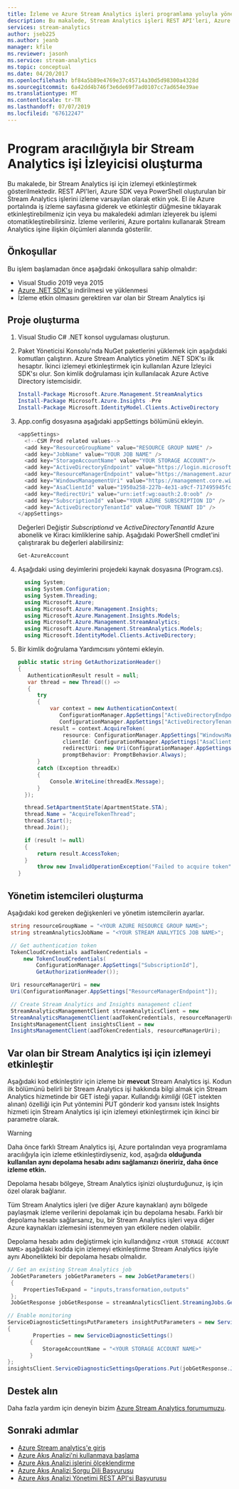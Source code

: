 ```yaml
---
title: İzleme ve Azure Stream Analytics işleri programlama yoluyla yönetme
description: Bu makalede, Stream Analytics işleri REST API'leri, Azure SDK veya PowerShell oluşturulan program aracılığıyla izlemek açıklar.
services: stream-analytics
author: jseb225
ms.author: jeanb
manager: kfile
ms.reviewer: jasonh
ms.service: stream-analytics
ms.topic: conceptual
ms.date: 04/20/2017
ms.openlocfilehash: bf84a5b89e4769e37c45714a30d5d98300a4328d
ms.sourcegitcommit: 6a42dd4b746f3e6de69f7ad0107cc7ad654e39ae
ms.translationtype: MT
ms.contentlocale: tr-TR
ms.lasthandoff: 07/07/2019
ms.locfileid: "67612247"
---
```

# <a name="programmatically-create-a-stream-analytics-job-monitor"></a>Program aracılığıyla bir Stream Analytics işi İzleyicisi oluşturma

Bu makalede, bir Stream Analytics işi için izlemeyi etkinleştirmek gösterilmektedir. REST API'leri, Azure SDK veya PowerShell oluşturulan bir Stream Analytics işlerini izleme varsayılan olarak etkin yok. El ile Azure portalında iş izleme sayfasına giderek ve etkinleştir düğmesine tıklayarak etkinleştirebilmeniz için veya bu makaledeki adımları izleyerek bu işlemi otomatikleştirebilirsiniz. İzleme verilerini, Azure portalını kullanarak Stream Analytics işine ilişkin ölçümleri alanında gösterilir.

## <a name="prerequisites"></a>Önkoşullar

Bu işlem başlamadan önce aşağıdaki önkoşullara sahip olmalıdır:

* Visual Studio 2019 veya 2015
* [Azure .NET SDK'sı](https://azure.microsoft.com/downloads/) indirilmesi ve yüklenmesi
* İzleme etkin olmasını gerektiren var olan bir Stream Analytics işi

## <a name="create-a-project"></a>Proje oluşturma

1. Visual Studio C# .NET konsol uygulaması oluşturun.
2. Paket Yöneticisi Konsolu'nda NuGet paketlerini yüklemek için aşağıdaki komutları çalıştırın. Azure Stream Analytics yönetim .NET SDK'sı ilk hesaptır. İkinci izlemeyi etkinleştirmek için kullanılan Azure İzleyici SDK'sı olur. Son kimlik doğrulaması için kullanılacak Azure Active Directory istemcisidir.
   
   ```powershell
   Install-Package Microsoft.Azure.Management.StreamAnalytics
   Install-Package Microsoft.Azure.Insights -Pre
   Install-Package Microsoft.IdentityModel.Clients.ActiveDirectory
   ```
3. App.config dosyasına aşağıdaki appSettings bölümünü ekleyin.
   
   ```csharp
   <appSettings>
     <!--CSM Prod related values-->
     <add key="ResourceGroupName" value="RESOURCE GROUP NAME" />
     <add key="JobName" value="YOUR JOB NAME" />
     <add key="StorageAccountName" value="YOUR STORAGE ACCOUNT"/>
     <add key="ActiveDirectoryEndpoint" value="https://login.microsoftonline.com/" />
     <add key="ResourceManagerEndpoint" value="https://management.azure.com/" />
     <add key="WindowsManagementUri" value="https://management.core.windows.net/" />
     <add key="AsaClientId" value="1950a258-227b-4e31-a9cf-717495945fc2" />
     <add key="RedirectUri" value="urn:ietf:wg:oauth:2.0:oob" />
     <add key="SubscriptionId" value="YOUR AZURE SUBSCRIPTION ID" />
     <add key="ActiveDirectoryTenantId" value="YOUR TENANT ID" />
   </appSettings>
   ```
   Değerleri Değiştir *Subscriptionıd* ve *ActiveDirectoryTenantId* Azure abonelik ve Kiracı kimliklerine sahip. Aşağıdaki PowerShell cmdlet'ini çalıştırarak bu değerleri alabilirsiniz:
   
   ```powershell
   Get-AzureAccount
   ```
4. Aşağıdaki using deyimlerini projedeki kaynak dosyasına (Program.cs).
   
   ```csharp
     using System;
     using System.Configuration;
     using System.Threading;
     using Microsoft.Azure;
     using Microsoft.Azure.Management.Insights;
     using Microsoft.Azure.Management.Insights.Models;
     using Microsoft.Azure.Management.StreamAnalytics;
     using Microsoft.Azure.Management.StreamAnalytics.Models;
     using Microsoft.IdentityModel.Clients.ActiveDirectory;
   ```
5. Bir kimlik doğrulama Yardımcısını yöntemi ekleyin.

   ```csharp   
   public static string GetAuthorizationHeader()
   {
      AuthenticationResult result = null;
      var thread = new Thread(() =>
      {
         try
         {
             var context = new AuthenticationContext(
                ConfigurationManager.AppSettings["ActiveDirectoryEndpoint"] +
                ConfigurationManager.AppSettings["ActiveDirectoryTenantId"]);
             result = context.AcquireToken(
                 resource: ConfigurationManager.AppSettings["WindowsManagementUri"],
                 clientId: ConfigurationManager.AppSettings["AsaClientId"],
                 redirectUri: new Uri(ConfigurationManager.AppSettings["RedirectUri"]),
                 promptBehavior: PromptBehavior.Always);
         }
         catch (Exception threadEx)
         {
             Console.WriteLine(threadEx.Message);
         }
     });

     thread.SetApartmentState(ApartmentState.STA);
     thread.Name = "AcquireTokenThread";
     thread.Start();
     thread.Join();
   
     if (result != null)
     {
         return result.AccessToken;
     }
         throw new InvalidOperationException("Failed to acquire token");
   }
   ```

## <a name="create-management-clients"></a>Yönetim istemcileri oluşturma

Aşağıdaki kod gereken değişkenleri ve yönetim istemcilerin ayarlar.

   ```csharp
    string resourceGroupName = "<YOUR AZURE RESOURCE GROUP NAME>";
    string streamAnalyticsJobName = "<YOUR STREAM ANALYTICS JOB NAME>";

    // Get authentication token
    TokenCloudCredentials aadTokenCredentials =
        new TokenCloudCredentials(
            ConfigurationManager.AppSettings["SubscriptionId"],
            GetAuthorizationHeader());

    Uri resourceManagerUri = new
    Uri(ConfigurationManager.AppSettings["ResourceManagerEndpoint"]);

    // Create Stream Analytics and Insights management client
    StreamAnalyticsManagementClient streamAnalyticsClient = new
    StreamAnalyticsManagementClient(aadTokenCredentials, resourceManagerUri);
    InsightsManagementClient insightsClient = new
    InsightsManagementClient(aadTokenCredentials, resourceManagerUri);
   ```

## <a name="enable-monitoring-for-an-existing-stream-analytics-job"></a>Var olan bir Stream Analytics işi için izlemeyi etkinleştir

Aşağıdaki kod etkinleştirir için izleme bir **mevcut** Stream Analytics işi. Kodun ilk bölümünü belirli bir Stream Analytics işi hakkında bilgi almak için Stream Analytics hizmetinde bir GET isteği yapar. Kullandığı *kimliği* (GET istekten alınan) özelliği için Put yöntemini PUT gönderir kod yarısını istek Insights hizmeti için Stream Analytics işi için izlemeyi etkinleştirmek için ikinci bir parametre olarak.

> [!WARNING]
> Daha önce farklı Stream Analytics işi, Azure portalından veya programlama aracılığıyla için izleme etkinleştirdiyseniz, kod, aşağıda **olduğunda kullanılan aynı depolama hesabı adını sağlamanızı öneririz, daha önce izleme etkin.**
> 
> Depolama hesabı bölgeye, Stream Analytics işinizi oluşturduğunuz, iş için özel olarak bağlanır.
> 
> Tüm Stream Analytics işleri (ve diğer Azure kaynakları) aynı bölgede paylaşmak izleme verilerini depolamak için bu depolama hesabı. Farklı bir depolama hesabı sağlarsanız, bu, bir Stream Analytics işleri veya diğer Azure kaynakları izlemesini istenmeyen yan etkilere neden olabilir.
> 
> Depolama hesabı adını değiştirmek için kullandığınız `<YOUR STORAGE ACCOUNT NAME>` aşağıdaki kodda için izlemeyi etkinleştirme Stream Analytics işiyle aynı Abonelikteki bir depolama hesabı olmalıdır.
> 
> 
>    ```csharp
>    // Get an existing Stream Analytics job
>     JobGetParameters jobGetParameters = new JobGetParameters()
>     {
>         PropertiesToExpand = "inputs,transformation,outputs"
>     };
>     JobGetResponse jobGetResponse = streamAnalyticsClient.StreamingJobs.Get(resourceGroupName, streamAnalyticsJobName, jobGetParameters);
>
>    // Enable monitoring
>    ServiceDiagnosticSettingsPutParameters insightPutParameters = new ServiceDiagnosticSettingsPutParameters()
>    {
>            Properties = new ServiceDiagnosticSettings()
>           {
>               StorageAccountName = "<YOUR STORAGE ACCOUNT NAME>"
>           }
>    };
>   insightsClient.ServiceDiagnosticSettingsOperations.Put(jobGetResponse.Job.Id, insightPutParameters);
>   ```


## <a name="get-support"></a>Destek alın

Daha fazla yardım için deneyin bizim [Azure Stream Analytics forumumuzu](https://social.msdn.microsoft.com/Forums/azure/home?forum=AzureStreamAnalytics).

## <a name="next-steps"></a>Sonraki adımlar

* [Azure Stream analytics'e giriş](stream-analytics-introduction.md)
* [Azure Akış Analizi'ni kullanmaya başlama](stream-analytics-real-time-fraud-detection.md)
* [Azure Akış Analizi işlerini ölçeklendirme](stream-analytics-scale-jobs.md)
* [Azure Akış Analizi Sorgu Dili Başvurusu](https://docs.microsoft.com/stream-analytics-query/stream-analytics-query-language-reference)
* [Azure Akış Analizi Yönetimi REST API'si Başvurusu](https://msdn.microsoft.com/library/azure/dn835031.aspx)
